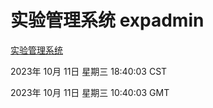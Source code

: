 # 实验管理系统 expadmin
[实验管理系统](http://:56808/expadmin-782313d2-e1b1-4ea7-932e-3a55e6a1a4d0/)

2023年 10月 11日 星期三 18:40:03 CST

2023年 10月 11日 星期三 10:40:03 GMT
